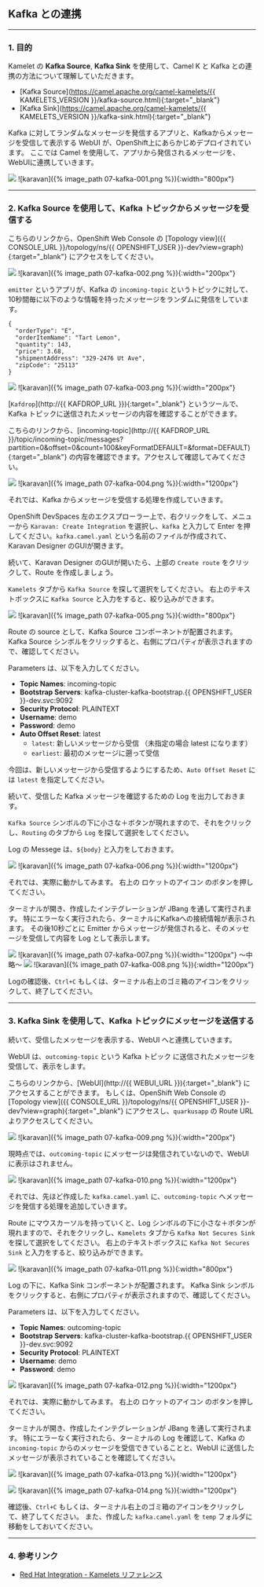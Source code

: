 ## Kafka との連携
---

### 1. 目的

Kamelet の **Kafka Source**, **Kafka Sink** を使用して、Camel K と Kafka との連携の方法について理解していただきます。

* [Kafka Source](https://camel.apache.org/camel-kamelets/{{ KAMELETS_VERSION }}/kafka-source.html){:target="_blank"}
* [Kafka Sink](https://camel.apache.org/camel-kamelets/{{ KAMELETS_VERSION }}/kafka-sink.html){:target="_blank"}

Kafka に対してランダムなメッセージを発信するアプリと、Kafkaからメッセージを受信して表示する WebUI が、OpenShift上にあらかじめデプロイされています。
ここでは Camel を使用して、アプリから発信されるメッセージを、WebUIに連携していきます。

![](images/07-kafka-001.png)
![karavan]({% image_path 07-kafka-001.png %}){:width="800px"}

---

### 2. Kafka Source を使用して、Kafka トピックからメッセージを受信する

こちらのリンクから、OpenShift Web Console の [Topology view]({{ CONSOLE_URL }}/topology/ns/{{ OPENSHIFT_USER }}-dev?view=graph){:target="_blank"} にアクセスをしてください。

![](images/07-kafka-002.png)
![karavan]({% image_path 07-kafka-002.png %}){:width="200px"}

`emitter` というアプリが、Kafka の `incoming-topic` というトピックに対して、10秒間毎に以下のような情報を持ったメッセージをランダムに発信をしています。

```
{
  "orderType": "E", 
  "orderItemName": "Tart Lemon", 
  "quantity": 143, 
  "price": 3.68, 
  "shipmentAddress": "329-2476 Ut Ave", 
  "zipCode": "25113"
}
```

![](images/07-kafka-003.png)
![karavan]({% image_path 07-kafka-003.png %}){:width="200px"}

[`Kafdrop`](http://{{ KAFDROP_URL }}){:target="_blank"} というツールで、Kafka トピックに送信されたメッセージの内容を確認することができます。

 こちらのリンクから、[incoming-topic](http://{{ KAFDROP_URL }}/topic/incoming-topic/messages?partition=0&offset=0&count=100&keyFormatDEFAULT=&format=DEFAULT){:target="_blank"} の内容を確認できます。アクセスして確認してみてください。

![](images/07-kafka-004.png)
![karavan]({% image_path 07-kafka-004.png %}){:width="1200px"}

それでは、Kafka からメッセージを受信する処理を作成していきます。 

OpenShift DevSpaces 左のエクスプローラー上で、右クリックをして、メニューから `Karavan: Create Integration` を選択し、`kafka` と入力して Enter を押してください。`kafka.camel.yaml` という名前のファイルが作成されて、Karavan Designer のGUIが開きます。

続いて、Karavan Designer のGUIが開いたら、上部の `Create route` をクリックして、Route を作成しましょう。

`Kamelets` タブから `Kafka Source` を探して選択をしてください。
右上のテキストボックスに `Kafka Source` と入力をすると、絞り込みができます。

![](images/07-kafka-005.png)
![karavan]({% image_path 07-kafka-005.png %}){:width="800px"}

Route の source として、Kafka Source コンポーネントが配置されます。
Kafka Source シンボルをクリックすると、右側にプロパティが表示されますので、確認してください。

Parameters は、以下を入力してください。

* **Topic Names**: incoming-topic
* **Bootstrap Servers**: kafka-cluster-kafka-bootstrap.{{ OPENSHIFT_USER }}-dev.svc:9092
* **Security Protocol**: PLAINTEXT
* **Username**: demo
* **Password**: demo
* **Auto Offset Reset**: latest
  * `latest`: 新しいメッセージから受信 （未指定の場合 latest になります）
  * `earliest`: 最初のメッセージに遡って受信

今回は、新しいメッセージから受信するようにするため、`Auto Offset Reset` には `latest` を指定してください。

続いて、受信した Kafka メッセージを確認するための Log を出力しておきます。

`Kafka Source` シンボルの下に小さな＋ボタンが現れますので、それをクリックし、`Routing` のタブから `Log` を探して選択をしてください。

Log の Messege は、`${body}` と入力をしておきます。

![](images/07-kafka-006.png)
![karavan]({% image_path 07-kafka-006.png %}){:width="1200px"}

それでは、実際に動かしてみます。
右上の ロケットのアイコン のボタンを押してください。

ターミナルが開き、作成したインテグレーションが JBang を通して実行されます。
特にエラーなく実行されたら、ターミナルにKafkaへの接続情報が表示されます。
その後10秒ごとに Emitter からメッセージが発信されると、そのメッセージを受信して内容を Log として表示します。

![](images/07-kafka-007.png)
![karavan]({% image_path 07-kafka-007.png %}){:width="1200px"}
〜中略〜
![](images/07-kafka-008.png)
![karavan]({% image_path 07-kafka-008.png %}){:width="1200px"}

Logの確認後、`Ctrl+C` もしくは、ターミナル右上のゴミ箱のアイコンをクリックして、終了してください。

---

### 3. Kafka Sink を使用して、Kafka トピックにメッセージを送信する

続いて、受信したメッセージを表示する、WebUI へと連携していきます。

WebUI は、`outcoming-topic` という Kafka トピック に送信されたメッセージを受信して、表示をします。

こちらのリンクから、[WebUI](http://{{ WEBUI_URL }}){:target="_blank"} にアクセスすることができます。
もしくは、OpenShift Web Console の [Topology view]({{ CONSOLE_URL }}/topology/ns/{{ OPENSHIFT_USER }}-dev?view=graph){:target="_blank"} にアクセスし、`quarkusapp` の Route URL よりアクセスしてください。

![](images/07-kafka-009.png)
![karavan]({% image_path 07-kafka-009.png %}){:width="200px"}

現時点では、`outcoming-topic` にメッセージは発信されていないので、WebUIに表示はされません。

![](images/07-kafka-010.png)
![karavan]({% image_path 07-kafka-010.png %}){:width="1200px"}

それでは、先ほど作成した `kafka.camel.yaml` に、`outcoming-topic` へメッセージを発信する処理を追加していきます。

Route にマウスカーソルを持っていくと、Log シンボルの下に小さな＋ボタンが現れますので、それをクリックし、`Kamelets` タブから `Kafka Not Secures Sink` を探して選択をしてください。
右上のテキストボックスに `Kafka Not Secures Sink` と入力をすると、絞り込みができます。

![](images/07-kafka-011.png)
![karavan]({% image_path 07-kafka-011.png %}){:width="800px"}

Log の下に、Kafka Sink コンポーネントが配置されます。
Kafka Sink シンボルをクリックすると、右側にプロパティが表示されますので、確認してください。

Parameters は、以下を入力してください。

* **Topic Names**: outcoming-topic
* **Bootstrap Servers**: kafka-cluster-kafka-bootstrap.{{ OPENSHIFT_USER }}-dev.svc:9092
* **Security Protocol**: PLAINTEXT
* **Username**: demo
* **Password**: demo

![](images/07-kafka-012.png)
![karavan]({% image_path 07-kafka-012.png %}){:width="1200px"}

それでは、実際に動かしてみます。
右上の ロケットのアイコン のボタンを押してください。

ターミナルが開き、作成したインテグレーションが JBang を通して実行されます。
特にエラーなく実行されたら、ターミナルの Log を確認して、Kafka の `incoming-topic` からのメッセージを受信できていることと、WebUI に送信したメッセージが表示されていることを確認してください。

![](images/07-kafka-013.png)
![karavan]({% image_path 07-kafka-013.png %}){:width="1200px"}

![](images/07-kafka-014.png)
![karavan]({% image_path 07-kafka-014.png %}){:width="1200px"}

確認後、`Ctrl+C` もしくは、ターミナル右上のゴミ箱のアイコンをクリックして、終了してください。
また、作成した `kafka.camel.yaml` を `temp` フォルダに移動をしておいてください。 

---

### 4. 参考リンク

* [Red Hat Integration - Kamelets リファレンス](https://access.redhat.com/documentation/ja-jp/red_hat_integration/2022.q4/html/kamelets_reference/kafka-sink)